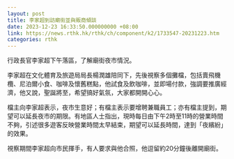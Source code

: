 ```yaml
---
layout: post
title: 李家超到訪廟街並與販商傾談
date: 2023-12-23 16:33:50.000000000 +08:00
link: https://news.rthk.hk/rthk/ch/component/k2/1733547-20231223.htm
categories: rthk
---
```


行政長官李家超下午落區，了解廟街夜市情況。

李家超在文化體育及旅遊局局長楊潤雄陪同下，先後視察多個攤檔，包括賣飛機欖、尼泊爾小食、咖啡及懷舊糕點，他試食及飲咖啡，並即場付款，強調要推廣經濟，他又說，聖誕將至，希望搞好氣氛，大家都開開心心。

檔主向李家超表示，夜市生意好；有檔主表示要增聘兼職員工；亦有檔主提到，期望可以延長夜市的期限。有地區人士指出，現時每日由下午2時至11時的營業時間不夠，引述很多遊客反映營業時間太早結束，期望可以延長時間，達到「夜繽紛」的效果。

視察期間李家超向市民揮手，有人要求與他合照，他逗留約20分鐘後離開廟街。

